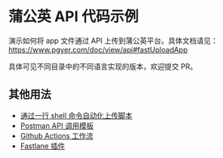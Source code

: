 # 蒲公英 API 代码示例

演示如何将 app 文件通过 API 上传到蒲公英平台。具体文档请见：https://www.pgyer.com/doc/view/api#fastUploadApp

具体可见不同目录中的不同语言实现的版本，欢迎提交 PR。

## 其他用法

 - [通过一行 shell 命令自动化上传脚本](https://github.com/PGYER/pgyer_api_example/tree/main/shell-demo)
 - [Postman API 调用模板](https://www.postman.com/shishirui/workspace/pgyer-api-example)
 - [Github Actions 工作流](https://github.com/PGYER/pgyer-upload-app-action)
 - [Fastlane 插件](https://github.com/shishirui/fastlane-plugin-pgyer)

